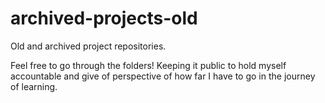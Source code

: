 # archived-projects-old

Old and archived project repositories. 

Feel free to go through the folders! Keeping it public to hold myself 
accountable and give of perspective of how far I have to go in the journey of
learning.
